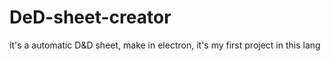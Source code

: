 # DeD-sheet-creator
it's a automatic D&amp;D sheet, make in electron, it's my first project in this lang
